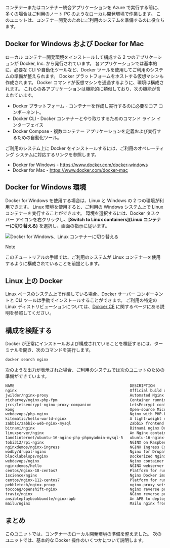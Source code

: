 コンテナーまたはコンテナー統合アプリケーションを Azure で実行する前に、多くの場合はご利用のノート PC のようなローカル開発環境で作業します。 このユニットは、コンテナー開発のためにご利用のシステムを準備するのに役立ちます。

## <a name="docker-for-windows-and-mac"></a>Docker for Windows および Docker for Mac

ローカル コンテナー開発環境をインストールして構成する 2 つのアプリケーションが Docker, Inc. から発行されています。 各アプリケーションでは基本的に、必要な CLI や自動化ツールなど、Docker ツールを使用してご利用のシステムの準備が整えられます。 Docker プラットフォームをホストする仮想マシンも作成されます。 Docker コマンドが仮想マシンを通過するように、環境は構成されます。 これらの各アプリケーションは機能的に類似しており、次の機能が含まれています。

- Docker プラットフォーム - コンテナーを作成し実行するのに必要なコア コンポーネント。
- Docker CLI - Docker コンテナーとやり取りするためのコマンド ライン インターフェイス
- Docker Compose - 複数コンテナー アプリケーションを定義および実行するための自動化ツール。

ご利用のシステム上に Docker をインストールするには、ご利用のオペレーティング システムに対応するリンクを参照します。

- Docker for Windows - https://www.docker.com/docker-windows
- Docker for Mac - https://www.docker.com/docker-mac

## <a name="docker-for-windows-environments"></a>Docker for Windows 環境

Docker for Windows を使用する場合は、Linux と Windows の 2 つの環境が利用できます。 Linux 環境を使用すると、ご利用の Windows システム上で Linux コンテナーを実行することができます。 環境を選択するには、Docker タスク バー アイコンを右クリックし、**[Switch to Linux containers]\(Linux コンテナーに切り替える\)** を選択し、画面の指示に従います。

![Docker for Windows、Linux コンテナーに切り替える](../media-draft/2-docker-linux.png)

> [!NOTE]
> このチュートリアルの手順では、ご利用のシステムが Linux コンテナーを使用するように構成されていることを前提とします。

## <a name="docker-on-linux"></a>Linux 上の Docker

Linux ベースのシステム上で作業している場合、Docker サーバー コンポーネントと CLI ツールは手動でインストールすることができます。 ご利用の特定の Linux ディストリビューションについては、[Dokcer CE](https://docs.docker.com/install/#server) に関するページにある説明を参照してください。

## <a name="validate-configuration"></a>構成を検証する

Docker が正常にインストールおよび構成されていることを検証するには、ターミナルを開き、次のコマンドを実行します。

```bash
docker search nginx
```

次のような出力が表示された場合、ご利用のシステムでは次のユニットのための準備ができています。

```bash
NAME                                                   DESCRIPTION                                     STARS               OFFICIAL            AUTOMATED
nginx                                                  Official build of Nginx.                        9034                [OK]
jwilder/nginx-proxy                                    Automated Nginx reverse proxy for docker con…   1362                                    [OK]
richarvey/nginx-php-fpm                                Container running Nginx + PHP-FPM capable of…   589                                     [OK]
jrcs/letsencrypt-nginx-proxy-companion                 LetsEncrypt container to use with nginx as p…   390                                     [OK]
kong                                                   Open-source Microservice & API Management la…   204                 [OK]
webdevops/php-nginx                                    Nginx with PHP-FPM                              106                                     [OK]
kitematic/hello-world-nginx                            A light-weight nginx container that demonstr…   102
zabbix/zabbix-web-nginx-mysql                          Zabbix frontend based on Nginx web-server wi…   59                                      [OK]
bitnami/nginx                                          Bitnami nginx Docker Image                      54                                      [OK]
linuxserver/nginx                                      An Nginx container, brought to you by LinuxS…   37
1and1internet/ubuntu-16-nginx-php-phpmyadmin-mysql-5   ubuntu-16-nginx-php-phpmyadmin-mysql-5          36                                      [OK]
tobi312/rpi-nginx                                      NGINX on Raspberry Pi / armhf                   20                                      [OK]
nginxdemos/nginx-ingress                               NGINX Ingress Controller for Kubernetes . Th…   11
wodby/drupal-nginx                                     Nginx for Drupal container image                9                                       [OK]
blacklabelops/nginx                                    Dockerized Nginx Reverse Proxy Server.          9                                       [OK]
webdevops/nginx                                        Nginx container                                 8                                       [OK]
nginxdemos/hello                                       NGINX webserver that serves a simple page co…   7                                       [OK]
centos/nginx-18-centos7                                Platform for running nginx 1.8 or building n…   6
1science/nginx                                         Nginx Docker images that include Consul Temp…   4                                       [OK]
centos/nginx-112-centos7                               Platform for running nginx 1.12 or building …   3
pebbletech/nginx-proxy                                 nginx-proxy sets up a container running ngin…   2                                       [OK]
toccoag/openshift-nginx                                Nginx reverse proxy for Nice running on same…   1                                       [OK]
travix/nginx                                           NGinx reverse proxy                             1                                       [OK]
ansibleplaybookbundle/nginx-apb                        An APB to deploy NGINX                          0                                       [OK]
mailu/nginx                                            Mailu nginx frontend                            0                                       [OK]
```

## <a name="summary"></a>まとめ

このユニットでは、コンテナーのローカル開発環境の準備を整えました。 次のユニットでは、基本的な Docker 操作のいくつかについて説明します。
